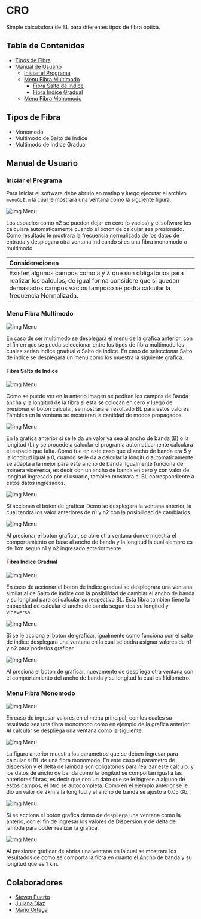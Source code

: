# CRO #
Simple calculadora de BL para diferentes tipos de fibra óptica.

## Tabla de Contenidos ##
- [Tipos de Fibra](#tipos-de-fibra)
- [Manual de Usuario](#manual-de-usuario)
    * [Iniciar el Programa](#iniciar-el-programa)
    * [Menu Fibra Multimodo](#menu-fibra-multimodo)
        * [Fibra Salto de Indice](#fibra-salto-de-indice)
        * [Fibra Indice Gradual](#fibra-indice-gradual)
    * [Menu Fibra Monomodo](#menu-fibra-monomodo)

## Tipos de Fibra ##
- Monomodo
- Multimodo de Salto de Indice
- Multimodo de Indice Gradual

## Manual de Usuario ##

### Iniciar el Programa ###

Para Iniciar el software debe abrirlo en matlap y luego ejecutar el archivo ```menuGUI.m```
la cual le mostrara una ventana como la siguiente figura.

![Img Menu](/imgreadme/menugui.PNG)

Los espacios como n2 se pueden dejar en cero (o vacios) y el software los calculara automaticamente
cuando el boton de calcular sea presionado. Como resultado le mostrara la frecuencia normalizada
de los datos de entrada y desplegara otra ventana indicando si es una fibra monomodo o multimodo.

  | Consideraciones |
  |:-------|
  | Existen algunos campos como a y λ que son obligatorios para realizar los calculos, de igual forma considere que si quedan demasiados campos vacios tampoco se podra calcular la frecuencia Normalizada. |

### Menu Fibra Multimodo ###

![Img Menu](/imgreadme/menuMultimodo.PNG)

En caso de ser multimodo se desplegara el menu de la grafica anterior, con el fin en que se pueda seleccionar entre los tipos de fibra multimodo los cuales serian indice gradual o Salto de indice. En caso de seleccionar Salto de indice se desplegara un menu como los muestra la siguiente grafica.

#### Fibra Salto de Indice ####

![Img Menu](/imgreadme/saltodeindice.PNG)

Como se puede ver en la anterio imagen se pediran los campos de Banda ancha y la longitud de la fibra si esta se colocan en cero y luego de 
presionar el boton calcular, se mostrara el resultado BL para estos valores. Tambien en la ventana se mostraran la cantidad de modos propagados.

![Img Menu](/imgreadme/saltodeindice2.PNG)

En la grafica anterior si se le da un valor ya sea al ancho de banda (B) o la longitud (L) y se procede a calcular el programa automaticamente
calculara el espacio que falta. Como fue en este caso que el ancho de banda era 5 y la longitud igual a 0, cuando se le da a calcular la longitud
automaticamente se adapta a la mejor para este ancho de banda. Igualmente funciona de manera viceversa, es decir con un ancho de banda en cero y con valor de longitud ingresado por el usuario,
tambien mostrara el BL correspondiente a estos datos ingresados.

![Img Menu](/imgreadme/saltodeindice3.PNG)

Si accionan el boton de graficar Demo se desplegara la ventana anterior, la cual tendra los valor anteriores de n1 y n2 con la posibilidad de cambiarlos.

![Img Menu](/imgreadme/saltodeindice4.PNG)

Al presionar el boton graficar, se abre otra ventana donde muestra el comportamiento en base al ancho de banda y la longitud la cual siempre es de 1km segun n1 y n2 ingresado anteriormente.

#### Fibra Indice Gradual ####

![Img Menu](/imgreadme/indicegradual1.PNG)

En caso de accionar el boton de indice gradual se desplegrara una ventana similar al de Salto de indice con la posibilidad de cambiar el ancho de banda y su longitud para asi calcular su respectivo BL.
Esta fibra tambien tiene la capacidad de calcular el ancho de banda segun dea su longitud y viceversa.

![Img Menu](/imgreadme/indicegradual2.PNG)

Si se le acciona el boton de graficar, igualmente como funciona con el salto de indice desplegara una ventana en la cual se podra asignar valores de n1 y n2 para poderlos graficar.

![Img Menu](/imgreadme/indicegradual3.PNG)

Al presiona el boton de graficar, nuevamente de despliega otra ventana con el comportamiento del ancho de banda y su longitud la cual es 1 kilometro.

### Menu Fibra Monomodo ###

![Img Menu](/imgreadme/menuguimono.PNG)

En caso de ingresar valores en el menu principal, con los cuales su resultado sea una fibra monomodo como en ejemplo de la grafica anterior. Al calcular se despliega una ventana como la siguiente.

![Img Menu](/imgreadme/monomodo1.PNG)

La figura anterior muestra los parametros que se deben ingresar para calcular el BL de una fibra monomodo. En este caso el parametro de dispersion y el delta de lambda son obligatorios para realizar este calculo.
y los datos de ancho de banda como la longitud se comportan igual a las anteriores fibras, es decir que con un dato que se le ingrese a alguno de estos campos, el otro se autocompleta. Como en el ejemplo anterior se le dio un valor de 2km a la longitud y el ancho de banda  se ajusto a 0.05 Gb. 

![Img Menu](/imgreadme/monomodo2.PNG)

Si se acciona el boton grafica demo de despliega una ventana como la anterio, con el fin de ingresar los valores de Dispersion y de delta de lambda para poder realizar la grafica.

![Img Menu](/imgreadme/monomodo3.PNG)

Al presionar graficar de abrira una ventana en la cual se mostrara los resultados de como se comporta la fibra en cuanto el Ancho de banda y su longitud que es 1 km.

## Colaboradores ##
- [Steven Puerto](https://github.com/stevenn2012)
- [Juliana Diaz](https://github.com/julidr)
- [Mario Ortega](https://github.com/bellyoz)

